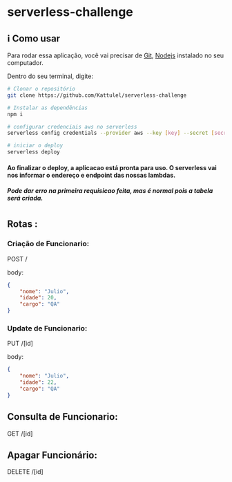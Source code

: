 # serverless-challenge

## ℹ Como usar
Para rodar essa aplicação, você vai precisar de [Git](https://git-scm.com/), [Nodejs](https://nodejs.org/en/) instalado no seu computador.

Dentro do seu terminal, digite:
``` bash
# Clonar o repositório
git clone https://github.com/Kattulel/serverless-challenge

# Instalar as dependências
npm i

# configurar credenciais aws no serverless
serverless config credentials --provider aws --key [key] --secret [secret]

# iniciar o deploy
serverless deploy
```
#### Ao finalizar o deploy, a aplicacao está pronta para uso. O serverless vai nos informar o endereço e endpoint das nossas lambdas.



##### Pode dar erro na primeira requisicao feita, mas é normal pois a tabela será criada.

#

## Rotas :

### Criação de Funcionario: 

POST /

body: 
```json 
{
	"nome": "Julio",
	"idade": 20,
	"cargo": "QA"
}
```

### Update de Funcionario: 

PUT /[id]

body:
```json 
{
	"nome": "Julio",
	"idade": 22,
	"cargo": "QA"
}
```

## Consulta de Funcionario:

GET /[id]


## Apagar Funcionário:

DELETE /[id]


